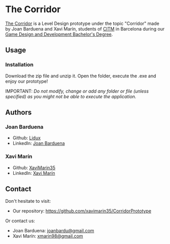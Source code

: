 # The Corridor

[The Corridor](https://github.com/xavimarin35/CorridorPrototype) is a Level Design prototype under the topic "Corridor" made by Joan Barduena and Xavi Marín, students of [CITM](https://www.citm.upc.edu/) in Barcelona during our [Game Design and Development Bachelor's Degree](https://www.citm.upc.edu/cat/estudis/grau-videojocs-bcn/).

## Usage

### Installation

Download the zip file and unzip it. Open the folder, execute the .exe and enjoy our prototype!

IMPORTANT: *Do not modify, change or add any folder or file (unless specified) as you might not be able to execute the application.*

## Authors

### Joan Barduena

- Github: [Lidux](https://github.com/joanbarduena)
- LinkedIn: [Joan Barduena](https://www.linkedin.com/in/joanbarduena/)
	
### Xavi Marín

- Github: [XaviMarin35](https://github.com/xavimarin35)
- LinkedIn: [Xavi Marín](https://www.linkedin.com/in/xavi-marin-sola/)

## Contact

 Don't hesitate to visit:
 - Our repository: https://github.com/xavimarin35/CorridorPrototype
 
 Or contact us:
 - Joan Barduena: joanbardu@gmail.com
 - Xavi Marín: xmarin98@gmail.com
